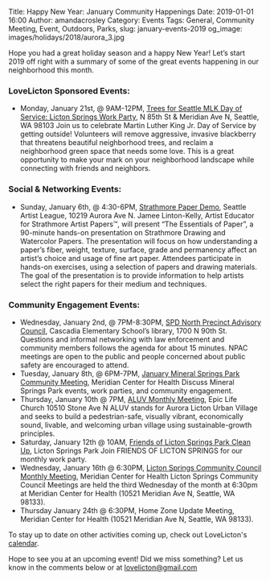 Title: Happy New Year: January Community Happenings
Date: 2019-01-01 16:00
Author: amandacrosley
Category: Events
Tags: General, Community Meeting, Event, Outdoors, Parks, 
slug: january-events-2019
og_image: images/holidays/2018/aurora_3.jpg

Hope you had a great holiday season and a happy New Year! Let’s start 2019 off right with a summary of some of the great events happening in our neighborhood this month.  

### LoveLicton Sponsored Events:
* Monday, January 21st, @ 9AM-12PM, [Trees for Seattle MLK Day of Service: Licton Springs Work Party](https://www.facebook.com/events/289340921720168/), N 85th St & Meridian Ave N, Seattle, WA 98103
Join us to celebrate Martin Luther King Jr. Day of Service by getting outside! Volunteers will remove aggressive, invasive blackberry that threatens beautiful neighborhood trees, and reclaim a neighborhood green space that needs some love. This is a great opportunity to make your mark on your neighborhood landscape while connecting with friends and neighbors.

### Social & Networking Events:
*   Sunday, January 6th, @ 4:30-6PM, [Strathmore Paper Demo](https://www.facebook.com/events/512968175890002/), Seattle Artist League, 10219 Aurora Ave N.
Jamee Linton-Kelly, Artist Educator for Strathmore Artist Papers™, will present “The Essentials of Paper”, a 90-minute hands-on presentation on Strathmore Drawing and Watercolor Papers. The presentation will focus on how understanding a paper’s fiber, weight, texture, surface, grade and permanency affect an artist’s choice and usage of fine art paper. Attendees participate in hands-on exercises, using a selection of papers and drawing materials. The goal of the presentation is to provide information to help artists select the right papers for their medium and techniques.

### Community Engagement Events:
*   Wednesday, January 2nd, @ 7PM-8:30PM, [SPD North Precinct Advisory Council](http://seattlenpac.blogspot.com/), Cascadia Elementary School’s library, 1700 N 90th St. 
Questions and informal networking with law enforcement and community members follows the agenda for about 15 minutes. NPAC meetings are open to the public and people concerned about public safety are encouraged to attend. 
*   Tuesday, January 8th, @ 6PM-7PM, [January Mineral Springs Park Community Meeting](https://www.facebook.com/events/753714205013733/), Meridian Center for Health
Discuss Mineral Springs Park events, work parties, and community engagement. 
*  Thursday, January 10th @ 7PM, [ALUV Monthly Meeting](https://www.facebook.com/AuroraLicton), Epic Life Church 10510 Stone Ave N
ALUV stands for Aurora Licton Urban Village and seeks to build a pedestrian-safe, visually vibrant, economically sound, livable, and welcoming urban village using sustainable-growth principles.
*   Saturday, January 12th @ 10AM, [Friends of Licton Springs Park Clean Up](https://lictonsprings.org/work_party.pdf), Licton Springs Park
Join FRIENDS OF LICTON SPRINGS for our monthly work party.  
*   Wednesday, January 16th @ 6:30PM, [Licton Springs Community Council Monthly Meeting](https://lictonsprings.org/), Meridian Center for Health
Licton Springs Community Council Meetings are held the third Wednesday of the month at 6:30pm at Meridian Center for Health (10521 Meridian Ave N, Seattle, WA 98133).
*   Thursday January 24th @ 6:30PM, Home Zone Update Meeting, Meridian Center for Health (10521 Meridian Ave N, Seattle, WA 98133).

To stay up to date on other activities coming up, check out LoveLicton's [calendar](https://lovelicton.com/pages/community-calendar.html).

Hope to see you at an upcoming event!
Did we miss something? Let us know in the comments below or at lovelicton@gmail.com 

